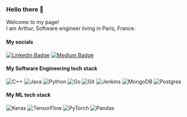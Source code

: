 ### Hello there 👋

<p>Welcome to my page! </br> I am Arthur, Software engineer living in Paris, France.</p>

#### My socials

[![Linkedin Badge](https://img.shields.io/badge/-Arthur_Arnoux-blue?style=flat-square&logo=Linkedin&logoColor=white&link=https://www.linkedin.com/in/arthur-arnoux/)](https://www.linkedin.com/in/arthur-arnoux/)
[![Medium Badge](https://img.shields.io/badge/-My_Medium_posts-black?style=flat-square&logo=Medium&logoColor=white&link=https://medium.com/@artux51)](https://medium.com/@artux51)

#### My Software Engineering tech stack
![C++](https://img.shields.io/badge/c++-%2300599C.svg?style=for-the-badge&logo=c%2B%2B&logoColor=white)
![Java](https://img.shields.io/badge/java-%23ED8B00.svg?style=for-the-badge&logo=java&logoColor=white)
![Python](https://img.shields.io/badge/python-3670A0?style=for-the-badge&logo=python&logoColor=ffdd54)
![Go](https://img.shields.io/badge/go-%2300ADD8.svg?style=for-the-badge&logo=go&logoColor=white)
![Git](https://img.shields.io/badge/git-%23F05033.svg?style=for-the-badge&logo=git&logoColor=white)
![Jenkins](https://img.shields.io/badge/jenkins-%232C5263.svg?style=for-the-badge&logo=jenkins&logoColor=white)
![MongoDB](https://img.shields.io/badge/MongoDB-%234ea94b.svg?style=for-the-badge&logo=mongodb&logoColor=white)
![Postgres](https://img.shields.io/badge/postgres-%23316192.svg?style=for-the-badge&logo=postgresql&logoColor=white)

<!--
<a><img src="https://raw.githubusercontent.com/devicons/devicon/master/icons/cplusplus/cplusplus-original.svg" alt="cplusplus" width="40" height="40"/></a>
<a><img src="https://cdn-icons-png.flaticon.com/512/226/226777.png" alt="cplusplus" width="40" height="40"/></a>
<a><img src="https://upload.wikimedia.org/wikipedia/commons/thumb/c/c3/Python-logo-notext.svg/1869px-Python-logo-notext.svg.png" alt="cplusplus" width="40" height="40"/></a>
<a><img src="https://seeklogo.com/images/G/go-logo-046185B647-seeklogo.com.png" alt="cplusplus" width="50" height="50"/></a>
<a><img src="https://git-scm.com/images/logos/downloads/Git-Icon-1788C.png" alt="cplusplus" width="50" height="50"/></a>
<a><img src="https://www.vectorlogo.zone/logos/jenkins/jenkins-icon.svg" alt="cplusplus" width="50" height="50"/></a>
<a><img src="https://servicenav.coservit.com/wp-content/uploads/2022/05/18-1.jpg" alt="cplusplus" width="50" height="50"/></a>
<a><img src="https://upload.wikimedia.org/wikipedia/commons/thumb/2/29/Postgresql_elephant.svg/1200px-Postgresql_elephant.svg.png" alt="cplusplus" width="50" height="50"/></a>
-->

  
#### My ML tech stack
![Keras](https://img.shields.io/badge/Keras-%23D00000.svg?style=for-the-badge&logo=Keras&logoColor=white)
![TensorFlow](https://img.shields.io/badge/TensorFlow-%23FF6F00.svg?style=for-the-badge&logo=TensorFlow&logoColor=white)
![PyTorch](https://img.shields.io/badge/PyTorch-%23EE4C2C.svg?style=for-the-badge&logo=PyTorch&logoColor=white)
![Pandas](https://img.shields.io/badge/pandas-%23150458.svg?style=for-the-badge&logo=pandas&logoColor=white)

<!--
**Arnouux/Arnouux** is a ✨ _special_ ✨ repository because its `README.md` (this file) appears on your GitHub profile.

Here are some ideas to get you started:

- 🔭 I’m currently working on ...
- 🌱 I’m currently learning ...
- 👯 I’m looking to collaborate on ...
- 🤔 I’m looking for help with ...
- 💬 Ask me about ...
- 📫 How to reach me: ...
- 😄 Pronouns: ...
- ⚡ Fun fact: ...
-->
